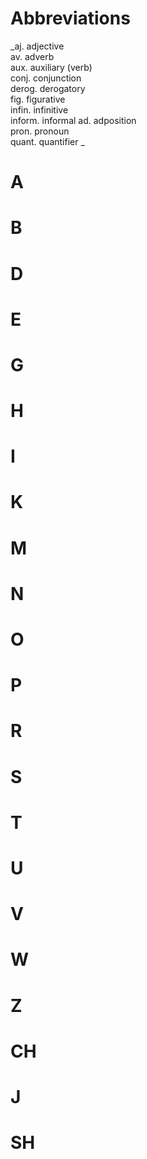 # Abbreviations
_aj. adjective  
av. adverb  
aux. auxiliary (verb)  
conj. conjunction  
derog. derogatory  
fig. figurative  
infin. infinitive  
inform. informal 
ad. adposition  
pron. pronoun  
quant. quantifier  _




# A

# B

# D

# E

# G
 
# H

# I

# K

# M

# N

# O

# P

# R

# S

# T

# U

# V

# W

# Z

# CH

# J

# SH
